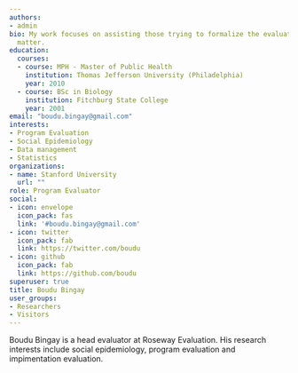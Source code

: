 ```yaml
---
authors:
- admin
bio: My work focuses on assisting those trying to formalize the evaluative structure of their project or organization. On this site, you will see past work, current projects and examples of processes that support the best practices for creating productive projects using evaluation. 
  matter.
education:
  courses:
  - course: MPH - Master of Public Health
    institution: Thomas Jefferson University (Philadelphia)
    year: 2010
  - course: BSc in Biology
    institution: Fitchburg State College
    year: 2001
email: "boudu.bingay@gmail.com"
interests:
- Program Evaluation
- Social Epidemiology
- Data management
- Statistics
organizations:
- name: Stanford University
  url: ""
role: Program Evaluator
social:
- icon: envelope
  icon_pack: fas
  link: '#boudu.bingay@gmail.com'
- icon: twitter
  icon_pack: fab
  link: https://twitter.com/boudu
- icon: github
  icon_pack: fab
  link: https://github.com/boudu
superuser: true
title: Boudu Bingay
user_groups:
- Researchers
- Visitors
---
```


Boudu Bingay is a head evaluator at Roseway Evaluation. His research interests include social epidemiology, program evaluation and impimentation evaluation.